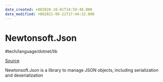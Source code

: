 ```yaml
---
date_created: +002020-10-01T14:59:48.000
date_modified: +002021-09-21T17:44:32.000
---
```


# Newtonsoft.Json

 #tech/language/dotnet/lib

[Source](https://github.com/JamesNK/Newtonsoft.Json)

Newtonsoft.Json is a library to manage JSON objects, including serialization and deserialization
